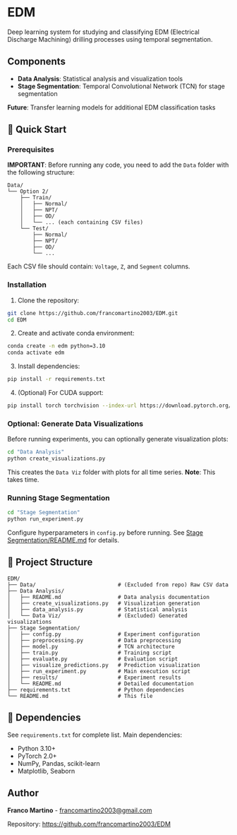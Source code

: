 # EDM

Deep learning system for studying and classifying EDM (Electrical Discharge Machining) drilling processes using temporal segmentation.

## Components

- **Data Analysis**: Statistical analysis and visualization tools
- **Stage Segmentation**: Temporal Convolutional Network (TCN) for stage segmentation

**Future**: Transfer learning models for additional EDM classification tasks

## 🚀 Quick Start

### Prerequisites

**IMPORTANT**: Before running any code, you need to add the `Data` folder with the following structure:

```
Data/
└── Option 2/
    ├── Train/
    │   ├── Normal/
    │   ├── NPT/
    │   ├── OD/
    │   └── ... (each containing CSV files)
    └── Test/
        ├── Normal/
        ├── NPT/
        ├── OD/
        └── ...
```

Each CSV file should contain: `Voltage`, `Z`, and `Segment` columns.

### Installation

1. Clone the repository:
```bash
git clone https://github.com/francomartino2003/EDM.git
cd EDM
```

2. Create and activate conda environment:
```bash
conda create -n edm python=3.10
conda activate edm
```

3. Install dependencies:
```bash
pip install -r requirements.txt
```

4. (Optional) For CUDA support:
```bash
pip install torch torchvision --index-url https://download.pytorch.org/whl/cu126
```

### Optional: Generate Data Visualizations

Before running experiments, you can optionally generate visualization plots:

```bash
cd "Data Analysis"
python create_visualizations.py
```

This creates the `Data Viz` folder with plots for all time series. **Note**: This takes time.

### Running Stage Segmentation

```bash
cd "Stage Segmentation"
python run_experiment.py
```

Configure hyperparameters in `config.py` before running. See [Stage Segmentation/README.md](Stage%20Segmentation/README.md) for details.

## 📁 Project Structure

```
EDM/
├── Data/                          # (Excluded from repo) Raw CSV data
├── Data Analysis/
│   ├── README.md                  # Data analysis documentation
│   ├── create_visualizations.py   # Visualization generation
│   ├── data_analysis.py           # Statistical analysis
│   └── Data Viz/                  # (Excluded) Generated visualizations
├── Stage Segmentation/
│   ├── config.py                  # Experiment configuration
│   ├── preprocessing.py           # Data preprocessing
│   ├── model.py                   # TCN architecture
│   ├── train.py                   # Training script
│   ├── evaluate.py                # Evaluation script
│   ├── visualize_predictions.py   # Prediction visualization
│   ├── run_experiment.py          # Main execution script
│   ├── results/                   # Experiment results
│   └── README.md                  # Detailed documentation
├── requirements.txt               # Python dependencies
└── README.md                      # This file
```


## 🔧 Dependencies

See `requirements.txt` for complete list. Main dependencies:
- Python 3.10+
- PyTorch 2.0+
- NumPy, Pandas, scikit-learn
- Matplotlib, Seaborn

## Author

**Franco Martino** - francomartino2003@gmail.com

Repository: https://github.com/francomartino2003/EDM
